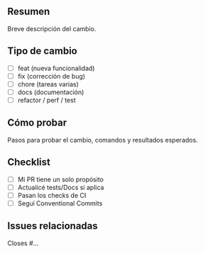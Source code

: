 ## Resumen
Breve descripción del cambio.

## Tipo de cambio
- [ ] feat (nueva funcionalidad)
- [ ] fix (corrección de bug)
- [ ] chore (tareas varias)
- [ ] docs (documentación)
- [ ] refactor / perf / test

## Cómo probar
Pasos para probar el cambio, comandos y resultados esperados.

## Checklist
- [ ] Mi PR tiene un solo propósito
- [ ] Actualicé tests/Docs si aplica
- [ ] Pasan los checks de CI
- [ ] Seguí Conventional Commits

## Issues relacionadas
Closes #...
